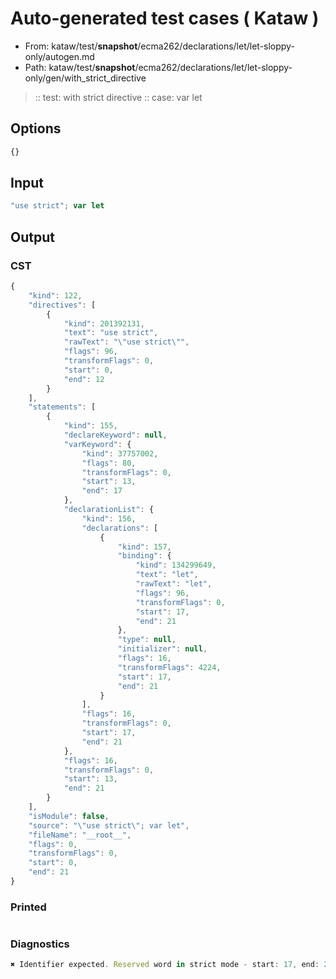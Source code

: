 # Auto-generated test cases ( Kataw )
- From: kataw/test/__snapshot__/ecma262/declarations/let/let-sloppy-only/autogen.md
- Path: kataw/test/__snapshot__/ecma262/declarations/let/let-sloppy-only/gen/with_strict_directive
> :: test: with strict directive
> :: case: var let
## Options

`````js
{}
`````
## Input

`````js
"use strict"; var let
`````
## Output

### CST

```javascript
{
    "kind": 122,
    "directives": [
        {
            "kind": 201392131,
            "text": "use strict",
            "rawText": "\"use strict\"",
            "flags": 96,
            "transformFlags": 0,
            "start": 0,
            "end": 12
        }
    ],
    "statements": [
        {
            "kind": 155,
            "declareKeyword": null,
            "varKeyword": {
                "kind": 37757002,
                "flags": 80,
                "transformFlags": 0,
                "start": 13,
                "end": 17
            },
            "declarationList": {
                "kind": 156,
                "declarations": [
                    {
                        "kind": 157,
                        "binding": {
                            "kind": 134299649,
                            "text": "let",
                            "rawText": "let",
                            "flags": 96,
                            "transformFlags": 0,
                            "start": 17,
                            "end": 21
                        },
                        "type": null,
                        "initializer": null,
                        "flags": 16,
                        "transformFlags": 4224,
                        "start": 17,
                        "end": 21
                    }
                ],
                "flags": 16,
                "transformFlags": 0,
                "start": 17,
                "end": 21
            },
            "flags": 16,
            "transformFlags": 0,
            "start": 13,
            "end": 21
        }
    ],
    "isModule": false,
    "source": "\"use strict\"; var let",
    "fileName": "__root__",
    "flags": 0,
    "transformFlags": 0,
    "start": 0,
    "end": 21
}
```

### Printed

```javascript

```

### Diagnostics

```javascript
✖ Identifier expected. Reserved word in strict mode - start: 17, end: 21

```

